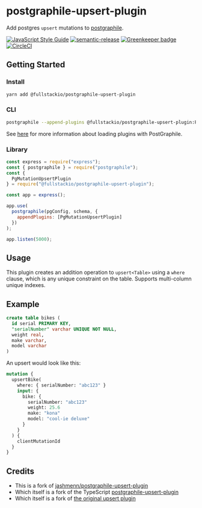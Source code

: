 # postgraphile-upsert-plugin

Add postgres `upsert` mutations to [postgraphile](https://www.graphile.org/postgraphile).

[![JavaScript Style Guide](https://img.shields.io/badge/code_style-standard-brightgreen.svg)](https://standardjs.com) [![semantic-release](https://img.shields.io/badge/%20%20%F0%9F%93%A6%F0%9F%9A%80-semantic--release-e10079.svg)](https://github.com/semantic-release/semantic-release) [![Greenkeeper badge](https://badges.greenkeeper.io/cdaringe/postgraphile-upsert.svg)](https://greenkeeper.io/) [![CircleCI](https://circleci.com/gh/cdaringe/postgraphile-upsert.svg?style=svg)](https://circleci.com/gh/cdaringe/postgraphile-upsert)

## Getting Started

### Install

```bash
yarn add @fullstackio/postgraphile-upsert-plugin
```

### CLI

```bash
postgraphile --append-plugins @fullstackio/postgraphile-upsert-plugin:PgMutationUpsertPlugin
```

See [here](https://www.graphile.org/postgraphile/extending/#loading-additional-plugins) for
more information about loading plugins with PostGraphile.

### Library

```js
const express = require("express");
const { postgraphile } = require("postgraphile");
const {
  PgMutationUpsertPlugin
} = require("@fullstackio/postgraphile-upsert-plugin");

const app = express();

app.use(
  postgraphile(pgConfig, schema, {
    appendPlugins: [PgMutationUpsertPlugin]
  })
);

app.listen(5000);
```

## Usage

This plugin creates an addition operation to `upsert<Table>` using a `where` clause, which is any unique constraint on the table. Supports multi-column unique indexes.

## Example

```sql
create table bikes (
  id serial PRIMARY KEY,
  "serialNumber" varchar UNIQUE NOT NULL,
  weight real,
  make varchar,
  model varchar
)
```

An upsert would look like this:

```graphql
mutation {
  upsertBike(
    where: { serialNumber: "abc123" }
    input: {
      bike: {
        serialNumber: "abc123"
        weight: 25.6
        make: "kona"
        model: "cool-ie deluxe"
      }
    }
  ) {
    clientMutationId
  }
}
```

## Credits

- This is a fork of [jashmenn/postgraphile-upsert-plugin](https://github.com/jashmenn/postgraphile-upsert-plugin)
- Which itself is a fork of the TypeScript [postgraphile-upsert-plugin](https://github.com/cdaringe/postgraphile-upsert)
- Which itself is a fork of [the original upsert plugin](https://github.com/einarjegorov/graphile-upsert-plugin/blob/master/index.js)
